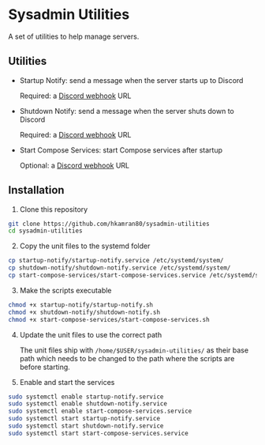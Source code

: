 # Sysadmin Utilities

A set of utilities to help manage servers.

## Utilities

- Startup Notify: send a message when the server starts up to Discord

  Required: a [Discord webhook](https://support.discord.com/hc/articles/228383668) URL

- Shutdown Notify: send a message when the server shuts down to Discord

  Required: a [Discord webhook](https://support.discord.com/hc/articles/228383668) URL

- Start Compose Services: start Compose services after startup

  Optional: a [Discord webhook](https://support.discord.com/hc/articles/228383668) URL

## Installation

1. Clone this repository

  ```bash
git clone https://github.com/hkamran80/sysadmin-utilities
cd sysadmin-utilities
  ```

2. Copy the unit files to the systemd folder

  ```bash
cp startup-notify/startup-notify.service /etc/systemd/system/
cp shutdown-notify/shutdown-notify.service /etc/systemd/system/
cp start-compose-services/start-compose-services.service /etc/systemd/system/
  ```

3. Make the scripts executable

  ```bash
chmod +x startup-notify/startup-notify.sh
chmod +x shutdown-notify/shutdown-notify.sh
chmod +x start-compose-services/start-compose-services.sh
  ```

4. Update the unit files to use the correct path

   The unit files ship with `/home/$USER/sysadmin-utilities/` as their base path which needs to be
   changed to the path where the scripts are before starting.

5. Enable and start the services

  ```bash
sudo systemctl enable startup-notify.service
sudo systemctl enable shutdown-notify.service
sudo systemctl enable start-compose-services.service
sudo systemctl start startup-notify.service
sudo systemctl start shutdown-notify.service
sudo systemctl start start-compose-services.service
  ```
